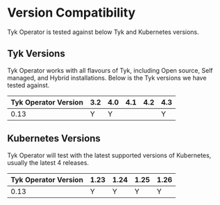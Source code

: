 # Version Compatibility

Tyk Operator is tested against below Tyk and Kubernetes versions.

## Tyk Versions

Tyk Operator works with all flavours of Tyk, including Open source, Self managed, and Hybrid installations. Below is the Tyk versions we have tested against.

|Tyk Operator Version | 3.2 | 4.0 | 4.1 | 4.2 | 4.3 |
|---------------------|-----|-----|-----|-----|-----|
|0.13                 | Y   | Y   |     |     | Y   |

## Kubernetes Versions

Tyk Operator will test with the latest supported versions of Kubernetes, usually the latest 4 releases.

|Tyk Operator Version | 1.23 | 1.24 | 1.25 | 1.26 |
|---------------------|------|------|------|------|
|0.13                 | Y    | Y    | Y    | Y    |
